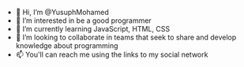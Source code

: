 - 👋 Hi, I’m @YusuphMohamed
- 👀 I’m interested in be a good programmer
- 🌱 I’m currently learning JavaScript, HTML, CSS
- 💞️ I’m looking to collaborate in teams that seek to share and develop knowledge about programming
- 📫 You'll can reach me using the links to my social network

<!---
YusuphMohamed/YusuphMohamed is a ✨ special ✨ repository because its `README.md` (this file) appears on your GitHub profile.
You can click the Preview link to take a look at your changes.
--->
